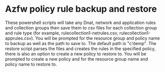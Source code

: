 # Azfw policy rule backup and restore

These powershell scripts will take any Dnat, network and application rules and collection groups then save them to csv files for each collection group and rule type (for example, rulecollection1-netrules.csv, rulecollection1-apprules.csv). You will be prompted for the resource group and policy name to backup as well as the path to save to. The default path is "c:\temp".
The restore script parses the files and creates the rules in the specified policy, there is also an option to create a new policy to restore to. You will be prompted to create a new policy and for the resource group name and policy name to restore to.
